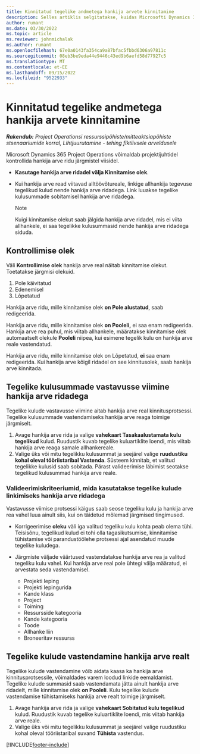 ```yaml
---
title: Kinnitatud tegelike andmetega hankija arvete kinnitamine
description: Selles artiklis selgitatakse, kuidas Microsofti Dynamics 365 Project Operations projektijuhid kontrollivad hankija arveid tegelike arvetega, mis kinnitati töövõtjate tehtud töödeks ja salvestatud ajaks, ning kulude ja materjalidega, mida projektimeeskonna liikmed kasutasid.
author: rumant
ms.date: 03/30/2022
ms.topic: article
ms.reviewer: johnmichalak
ms.author: rumant
ms.openlocfilehash: 67e0a0143fa354ca9a87bfac5fbbd6306a97811c
ms.sourcegitcommit: 08eb3be9eda44e9446c43ed9b6aefd58d77927c5
ms.translationtype: MT
ms.contentlocale: et-EE
ms.lasthandoff: 09/15/2022
ms.locfileid: "9522933"
---
```

# <a name="verification-of-vendor-invoices-with-approved-actuals"></a>Kinnitatud tegelike andmetega hankija arvete kinnitamine

_**Rakendub:** Project Operationsi ressurssipõhiste/mitteaktsiapõhiste stsenaariumide korral,  Lihtjuurutamine - tehing fiktiivsele arveldusele_

Microsoft Dynamics 365 Project Operations võimaldab projektijuhtidel kontrollida hankija arve ridu järgmistel viisidel.

- **Kasutage hankija arve ridadel välja Kinnitamise olek**.
- Kui hankija arve read viitavad alltöövõtureale, linkige allhankija tegevuse tegelikud kulud nende hankija arve ridadega. Link luuakse tegelike kulusummade sobitamisel hankija arve ridadega.

    > [!NOTE]
    > Kuigi kinnitamise olekut saab jälgida hankija arve ridadel, mis ei viita allhankele, ei saa tegelikke kulusummasid nende hankija arve ridadega siduda.

## <a name="verification-status"></a>Kontrollimise olek

Väli **Kontrollimise olek** hankija arve real näitab kinnitamise olekut. Toetatakse järgmisi olekuid.

1. Pole käivitatud
2. Edenemisel
3. Lõpetatud

Hankija arve ridu, mille kinnitamise olek **on Pole alustatud**, saab redigeerida.

Hankija arve ridu, mille kinnitamise olek **on Pooleli,** ei saa enam redigeerida. Hankija arve rea puhul, mis viitab allhankele, määratakse kinnitamise olek automaatselt olekule **Pooleli** niipea, kui esimene tegelik kulu on hankija arve reale vastendatud.

Hankija arve ridu, mille kinnitamise olek on Lõpetatud, **ei** saa enam redigeerida. Kui hankija arve kõigil ridadel on see kinnitusolek, saab hankija arve kinnitada.

## <a name="match-cost-actuals-to-vendor-invoice-lines"></a>Tegelike kulusummade vastavusse viimine hankija arve ridadega

Tegelike kulude vastavusse viimine aitab hankija arve real kinnitusprotsessi. Tegelike kulusummade vastendamiseks hankija arve reaga toimige järgmiselt.

1. Avage hankija arve rida ja valige **vahekaart Tasakaalustamata kulu tegelikud** kulud. Ruudustik kuvab tegelike kuluartiklite loendi, mis viitab hankija arve reaga samale allhankereale.
2. Valige üks või mitu tegelikku kulusummat ja seejärel valige **ruudustiku kohal oleval tööriistaribal Vastenda**. Süsteem kinnitab, et valitud tegelikke kulusid saab sobitada. Pärast valideerimise läbimist seotakse tegelikud kulusummad hankija arve reale.

### <a name="validation-criteria-that-are-used-to-link-cost-actuals-to-vendor-invoice-lines"></a>Valideerimiskriteeriumid, mida kasutatakse tegelike kulude linkimiseks hankija arve ridadega

Vastavusse viimise protsessi käigus saab seose tegeliku kulu ja hankija arve rea vahel luua ainult siis, kui on täidetud mõlemad järgmised tingimused.

- Korrigeerimise **oleku** väli iga valitud tegeliku kulu kohta peab olema tühi. Teisisõnu, tegelikud kulud ei tohi olla tagasikutsumise, kinnitamise tühistamise või parandustöölehe protsessi ajal asendatud muude tegelike kuludega.
- Järgmiste väljade väärtused vastendatakse hankija arve rea ja valitud tegeliku kulu vahel. Kui hankija arve real pole ühtegi välja määratud, ei arvestata seda vastendamisel.

    - Projekti leping
    - Projekti lepingurida
    - Kande klass
    - Project
    - Toiming
    - Ressursside kategooria
    - Kande kategooria
    - Toode
    - Allhanke liin
    - Broneeritav ressurss

## <a name="unmatch-cost-actuals-from-a-vendor-invoice-line"></a>Tegelike kulude vastendamine hankija arve realt

Tegelike kulude vastendamine võib aidata kaasa ka hankija arve kinnitusprotsessile, võimaldades varem loodud linkide eemaldamist. Tegelike kulude summasid saab vastendamata jätta ainult hankija arve ridadelt, mille kinnitamise olek **on Pooleli**. Kulu tegelike kulude vastendamise tühistamiseks hankija arve realt toimige järgmiselt.

1. Avage hankija arve rida ja valige **vahekaart Sobitatud kulu tegelikud** kulud. Ruudustik kuvab tegelike kuluartiklite loendi, mis viitab hankija arve reale.
2. Valige üks või mitu tegelikku kulusummat ja seejärel valige ruudustiku kohal oleval tööriistaribal suvand **Tühista** vastendus.

[!INCLUDE[footer-include](../../includes/footer-banner.md)]
